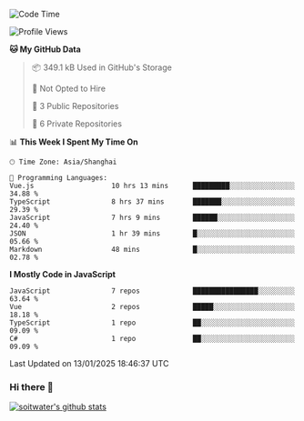 <!--START_SECTION:waka-->
![Code Time](http://img.shields.io/badge/Code%20Time-4%2C501%20hrs%2018%20mins-blue)

![Profile Views](http://img.shields.io/badge/Profile%20Views-0-blue)

**🐱 My GitHub Data** 

> 📦 349.1 kB Used in GitHub's Storage 
 > 
> 🚫 Not Opted to Hire
 > 
> 📜 3 Public Repositories 
 > 
> 🔑 6 Private Repositories 
 > 
📊 **This Week I Spent My Time On** 

```text
🕑︎ Time Zone: Asia/Shanghai

💬 Programming Languages: 
Vue.js                   10 hrs 13 mins      █████████░░░░░░░░░░░░░░░░   34.88 % 
TypeScript               8 hrs 37 mins       ███████░░░░░░░░░░░░░░░░░░   29.39 % 
JavaScript               7 hrs 9 mins        ██████░░░░░░░░░░░░░░░░░░░   24.40 % 
JSON                     1 hr 39 mins        █░░░░░░░░░░░░░░░░░░░░░░░░   05.66 % 
Markdown                 48 mins             █░░░░░░░░░░░░░░░░░░░░░░░░   02.78 % 
```

**I Mostly Code in JavaScript** 

```text
JavaScript               7 repos             ████████████████░░░░░░░░░   63.64 % 
Vue                      2 repos             █████░░░░░░░░░░░░░░░░░░░░   18.18 % 
TypeScript               1 repo              ██░░░░░░░░░░░░░░░░░░░░░░░   09.09 % 
C#                       1 repo              ██░░░░░░░░░░░░░░░░░░░░░░░   09.09 % 
```




 Last Updated on 13/01/2025 18:46:37 UTC
<!--END_SECTION:waka-->

### Hi there 👋
[![soitwater's github stats](https://github-readme-stats.vercel.app/api?username=soitwater)](https://github.com/soitwater/github-readme-stats)
